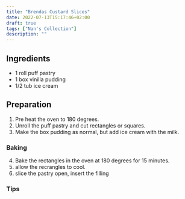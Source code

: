 ```yaml
---
title: "Brendas Custard Slices"
date: 2022-07-13T15:17:46+02:00
draft: true
tags: ["Nan's Collection"]
description: ""
---
```


## Ingredients

- 1 roll puff pastry
- 1 box vinilla pudding
- 1/2 tub ice cream

## Preparation

1. Pre heat the oven to 180 degrees.
2. Unroll the puff pastry and cut rectangles or squares.
3. Make the box pudding as normal, but add ice cream with the milk. 

### Baking

4. Bake the rectangles in the oven at 180 degrees for 15 minutes.
5. allow the recrangles to cool.
6. slice the pastry open, insert the filling 

### Tips

